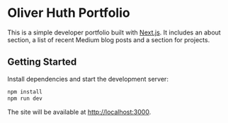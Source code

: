 # Oliver Huth Portfolio

This is a simple developer portfolio built with [Next.js](https://nextjs.org).
It includes an about section, a list of recent Medium blog posts and a section for projects.

## Getting Started

Install dependencies and start the development server:

```bash
npm install
npm run dev
```

The site will be available at [http://localhost:3000](http://localhost:3000).
